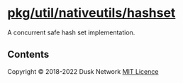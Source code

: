 # [pkg/util/nativeutils/hashset](./pkg/util/nativeutils/hashset)

A concurrent safe hash set implementation.

<!-- ToC start -->
##  Contents

<!-- ToC end -->

Copyright © 2018-2022 Dusk Network
[MIT Licence](https://github.com/dusk-network/dusk-blockchain/blob/master/LICENSE)

